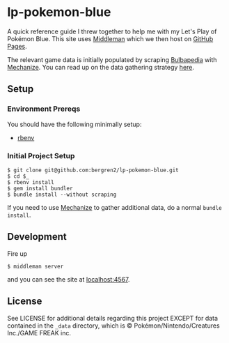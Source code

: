 # lp-pokemon-blue

A quick reference guide I threw together to help me with my Let's Play of Pokémon Blue.
This site uses [Middleman](http://middlemanapp.com/) which we then host on
[GitHub Pages](https://pages.github.com/).

The relevant game data is initially populated by scraping [Bulbapedia](http://bulbapedia.bulbagarden.net)
with [Mechanize](https://github.com/sparklemotion/mechanize). You can read up on
the data gathering strategy [here](https://github.com/bergren2/lp-pokemon-blue/wiki/Collecting-Data).

## Setup

### Environment Prereqs

You should have the following minimally setup:

- [rbenv](https://github.com/sstephenson/rbenv)

### Initial Project Setup

    $ git clone git@github.com:bergren2/lp-pokemon-blue.git
    $ cd $_
    $ rbenv install
    $ gem install bundler
    $ bundle install --without scraping

If you need to use [Mechanize](https://github.com/sparklemotion/mechanize) to
gather additional data, do a normal `bundle install`.

## Development

Fire up

    $ middleman server

and you can see the site at [localhost:4567](http://localhost:4567).

## License

See LICENSE for additional details regarding this project EXCEPT for data
contained in the `_data` directory, which is &copy; Pokémon/Nintendo/Creatures Inc./GAME FREAK inc.
